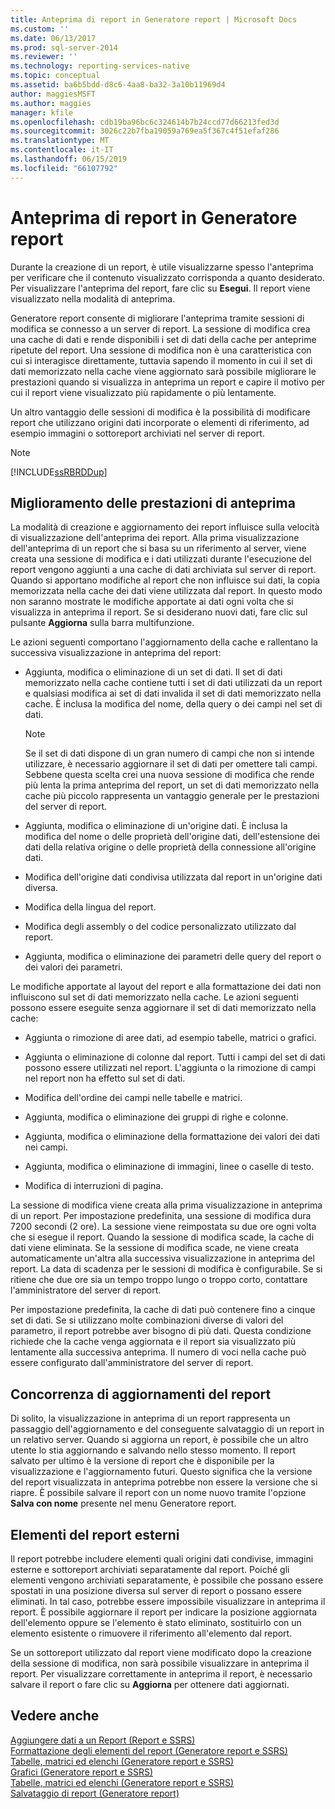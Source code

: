 ```yaml
---
title: Anteprima di report in Generatore report | Microsoft Docs
ms.custom: ''
ms.date: 06/13/2017
ms.prod: sql-server-2014
ms.reviewer: ''
ms.technology: reporting-services-native
ms.topic: conceptual
ms.assetid: ba6b5bdd-d8c6-4aa8-ba32-3a10b11969d4
author: maggiesMSFT
ms.author: maggies
manager: kfile
ms.openlocfilehash: cdb19ba96bc6c324614b7b24ccd77d66213fed3d
ms.sourcegitcommit: 3026c22b7fba19059a769ea5f367c4f51efaf286
ms.translationtype: MT
ms.contentlocale: it-IT
ms.lasthandoff: 06/15/2019
ms.locfileid: "66107792"
---
```

# <a name="previewing-reports-in-report-builder"></a>Anteprima di report in Generatore report
  Durante la creazione di un report, è utile visualizzarne spesso l'anteprima per verificare che il contenuto visualizzato corrisponda a quanto desiderato. Per visualizzare l'anteprima del report, fare clic su **Esegui**. Il report viene visualizzato nella modalità di anteprima.  
  
 Generatore report consente di migliorare l'anteprima tramite sessioni di modifica se connesso a un server di report. La sessione di modifica crea una cache di dati e rende disponibili i set di dati della cache per anteprime ripetute del report. Una sessione di modifica non è una caratteristica con cui si interagisce direttamente, tuttavia sapendo il momento in cui il set di dati memorizzato nella cache viene aggiornato sarà possibile migliorare le prestazioni quando si visualizza in anteprima un report e capire il motivo per cui il report viene visualizzato più rapidamente o più lentamente.  
  
 Un altro vantaggio delle sessioni di modifica è la possibilità di modificare report che utilizzano origini dati incorporate o elementi di riferimento, ad esempio immagini o sottoreport archiviati nel server di report.  
  
> [!NOTE]  
>  [!INCLUDE[ssRBRDDup](../../includes/ssrbrddup-md.md)]  
  
## <a name="improving-preview-performance"></a>Miglioramento delle prestazioni di anteprima  
 La modalità di creazione e aggiornamento dei report influisce sulla velocità di visualizzazione dell'anteprima dei report. Alla prima visualizzazione dell'anteprima di un report che si basa su un riferimento al server, viene creata una sessione di modifica e i dati utilizzati durante l'esecuzione del report vengono aggiunti a una cache di dati archiviata sul server di report. Quando si apportano modifiche al report che non influisce sui dati, la copia memorizzata nella cache dei dati viene utilizzata dal report. In questo modo non saranno mostrate le modifiche apportate ai dati ogni volta che si visualizza in anteprima il report. Se si desiderano nuovi dati, fare clic sul pulsante **Aggiorna** sulla barra multifunzione.  
  
 Le azioni seguenti comportano l'aggiornamento della cache e rallentano la successiva visualizzazione in anteprima del report:  
  
-   Aggiunta, modifica o eliminazione di un set di dati. Il set di dati memorizzato nella cache contiene tutti i set di dati utilizzati da un report e qualsiasi modifica ai set di dati invalida il set di dati memorizzato nella cache. È inclusa la modifica del nome, della query o dei campi nel set di dati.  
  
    > [!NOTE]  
    >  Se il set di dati dispone di un gran numero di campi che non si intende utilizzare, è necessario aggiornare il set di dati per omettere tali campi. Sebbene questa scelta crei una nuova sessione di modifica che rende più lenta la prima anteprima del report, un set di dati memorizzato nella cache più piccolo rappresenta un vantaggio generale per le prestazioni del server di report.  
  
-   Aggiunta, modifica o eliminazione di un'origine dati. È inclusa la modifica del nome o delle proprietà dell'origine dati, dell'estensione dei dati della relativa origine o delle proprietà della connessione all'origine dati.  
  
-   Modifica dell'origine dati condivisa utilizzata dal report in un'origine dati diversa.  
  
-   Modifica della lingua del report.  
  
-   Modifica degli assembly o del codice personalizzato utilizzato dal report.  
  
-   Aggiunta, modifica o eliminazione dei parametri delle query del report o dei valori dei parametri.  
  
 Le modifiche apportate al layout del report e alla formattazione dei dati non influiscono sul set di dati memorizzato nella cache. Le azioni seguenti possono essere eseguite senza aggiornare il set di dati memorizzato nella cache:  
  
-   Aggiunta o rimozione di aree dati, ad esempio tabelle, matrici o grafici.  
  
-   Aggiunta o eliminazione di colonne dal report. Tutti i campi del set di dati possono essere utilizzati nel report. L'aggiunta o la rimozione di campi nel report non ha effetto sul set di dati.  
  
-   Modifica dell'ordine dei campi nelle tabelle e matrici.  
  
-   Aggiunta, modifica o eliminazione dei gruppi di righe e colonne.  
  
-   Aggiunta, modifica o eliminazione della formattazione dei valori dei dati nei campi.  
  
-   Aggiunta, modifica o eliminazione di immagini, linee o caselle di testo.  
  
-   Modifica di interruzioni di pagina.  
  
 La sessione di modifica viene creata alla prima visualizzazione in anteprima di un report. Per impostazione predefinita, una sessione di modifica dura 7200 secondi (2 ore). La sessione viene reimpostata su due ore ogni volta che si esegue il report. Quando la sessione di modifica scade, la cache di dati viene eliminata. Se la sessione di modifica scade, ne viene creata automaticamente un'altra alla successiva visualizzazione in anteprima del report. La data di scadenza per le sessioni di modifica è configurabile. Se si ritiene che due ore sia un tempo troppo lungo o troppo corto, contattare l'amministratore del server di report.  
  
 Per impostazione predefinita, la cache di dati può contenere fino a cinque set di dati. Se si utilizzano molte combinazioni diverse di valori del parametro, il report potrebbe aver bisogno di più dati. Questa condizione richiede che la cache venga aggiornata e il report sia visualizzato più lentamente alla successiva anteprima. Il numero di voci nella cache può essere configurato dall'amministratore del server di report.  
  
## <a name="concurrency-of-report-updates"></a>Concorrenza di aggiornamenti del report  
 Di solito, la visualizzazione in anteprima di un report rappresenta un passaggio dell'aggiornamento e del conseguente salvataggio di un report in un relativo server. Quando si aggiorna un report, è possibile che un altro utente lo stia aggiornando e salvando nello stesso momento. Il report salvato per ultimo è la versione di report che è disponibile per la visualizzazione e l'aggiornamento futuri. Questo significa che la versione del report visualizzata in anteprima potrebbe non essere la versione che si riapre. È possibile salvare il report con un nome nuovo tramite l'opzione **Salva con nome** presente nel menu Generatore report.  
  
## <a name="external-report-items"></a>Elementi del report esterni  
 Il report potrebbe includere elementi quali origini dati condivise, immagini esterne e sottoreport archiviati separatamente dal report. Poiché gli elementi vengono archiviati separatamente, è possibile che possano essere spostati in una posizione diversa sul server di report o possano essere eliminati. In tal caso, potrebbe essere impossibile visualizzare in anteprima il report. È possibile aggiornare il report per indicare la posizione aggiornata dell'elemento oppure se l'elemento è stato eliminato, sostituirlo con un elemento esistente o rimuovere il riferimento all'elemento dal report.  
  
 Se un sottoreport utilizzato dal report viene modificato dopo la creazione della sessione di modifica, non sarà possibile visualizzare in anteprima il report. Per visualizzare correttamente in anteprima il report, è necessario salvare il report o fare clic su **Aggiorna** per ottenere dati aggiornati.  
  
## <a name="see-also"></a>Vedere anche  
 [Aggiungere dati a un Report &#40;Report e SSRS&#41;](../report-data/report-datasets-ssrs.md)   
 [Formattazione degli elementi del report &#40;Generatore report e SSRS&#41;](../report-design/formatting-report-items-report-builder-and-ssrs.md)   
 [Tabelle, matrici ed elenchi &#40;Generatore report e SSRS&#41;](../report-design/create-invoices-and-forms-with-lists-report-builder-and-ssrs.md)   
 [Grafici &#40;Generatore report e SSRS&#41;](../report-design/charts-report-builder-and-ssrs.md)   
 [Tabelle, matrici ed elenchi &#40;Generatore report e SSRS&#41;](../report-design/create-invoices-and-forms-with-lists-report-builder-and-ssrs.md)   
 [Salvataggio di report &#40;Generatore report&#41;](saving-reports-report-builder.md)  
  
  

